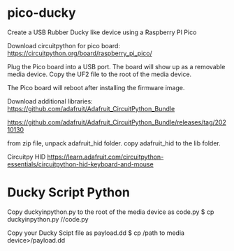 # pico-ducky
Create a USB Rubber Ducky like device using a Raspberry PI Pico

Download circuitpython for pico board:
https://circuitpython.org/board/raspberry_pi_pico/

Plug the Pico board into a USB port.
The board will show up as a removable media device.
Copy the UF2 file to the root of the media device.

The Pico board will reboot after installing the firmware image.

Download additional libraries:
https://github.com/adafruit/Adafruit_CircuitPython_Bundle

https://github.com/adafruit/Adafruit_CircuitPython_Bundle/releases/tag/20210130

from zip file, unpack adafruit_hid folder.
copy adafruit_hid to the lib folder.

Circuitpy HID
https://learn.adafruit.com/circuitpython-essentials/circuitpython-hid-keyboard-and-mouse


# Ducky Script Python
Copy duckyinpython.py to the root of the media device as code.py
$ cp duckyinpython.py /<path to media device>/code.py

Copy your Ducky Scipt file as payload.dd
$ cp <duckyscriptfile> /path to media device>/payload.dd
